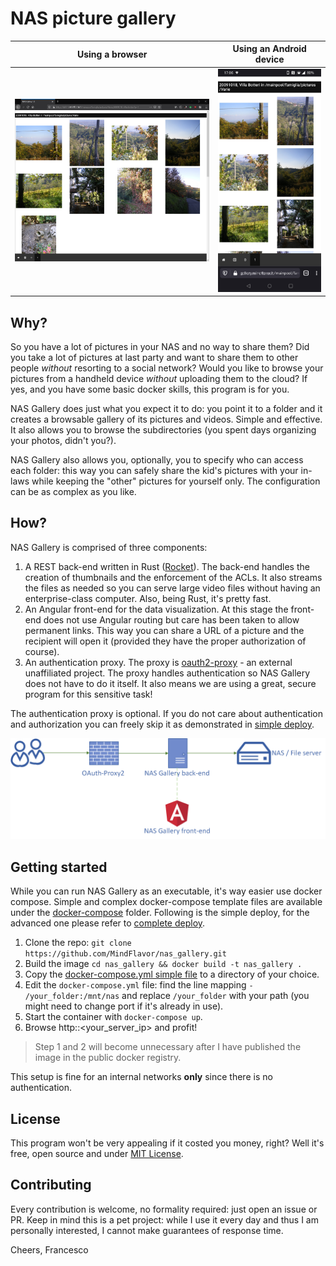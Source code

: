 # NAS picture gallery

Using a browser | Using an Android device
-- | --
![example00](docs/fire00.png) | ![example_android](docs/android00.jpg)

## Why?

So you have a lot of pictures in your NAS and no way to share them? Did you take a lot of pictures at last party and want to share them to other people *without* resorting to a social network? Would you like to browse your pictures from a handheld device *without* uploading them to the cloud? If yes, and you have some basic docker skills, this program is for you. 

NAS Gallery does just what you expect it to do: you point it to a folder and it creates a browsable gallery of its pictures and videos. Simple and effective. It also allows you to browse the subdirectories (you spent days organizing your photos, didn't you?). 

NAS Gallery also allows you, optionally, you to specify who can access each folder: this way you can safely share the kid's pictures with your in-laws while keeping the "other" pictures for yourself only. The configuration can be as complex as you like.

## How?

NAS Gallery is comprised of three components: 

1. A REST back-end written in Rust ([Rocket](https://rocket.rs/)). The back-end handles the creation of thumbnails and the enforcement of the ACLs. It also streams the files as needed so you can serve large video files without having an enterprise-class computer. Also, being Rust, it's pretty fast.
2. An Angular front-end for the data visualization. At this stage the front-end does not use Angular routing but care has been taken to allow permanent links. This way you can share a URL of a picture and the recipient will open it (provided they have the proper authorization of course).
3. An authentication proxy. The proxy is [oauth2-proxy](https://github.com/oauth2-proxy/oauth2-proxy) - an external unaffiliated project. The proxy handles authentication so NAS Gallery does not have to do it itself. It also means we are using a great, secure program for this sensitive task!

The authentication proxy is optional. If you do not care about authentication and authorization you can freely skip it as demonstrated in [simple deploy](docs/simple_deploy.md).

![logical diagram](docs/diag.png)

## Getting started

While you can run NAS Gallery as an executable, it's way easier use docker compose. Simple and complex docker-compose template files are available under the [docker-compose](https://github.com/MindFlavor/nas_gallery/tree/master/docker-compose) folder. Following is the simple deploy, for the advanced one please refer to [complete deploy](docs/complete_deploy.md).

1. Clone the repo: `git clone https://github.com/MindFlavor/nas_gallery.git`
2. Build the image `cd nas_gallery && docker build -t nas_gallery .`
3. Copy the [docker-compose.yml simple file](https://github.com/MindFlavor/nas_gallery/blob/master/docker-compose/simple/docker-compose.yml) to a directory of your choice.
4. Edit the `docker-compose.yml` file: find the line mapping `- /your_folder:/mnt/nas` and replace `/your_folder` with your path (you might need to change port if it's already in use).
5. Start the container with `docker-compose up`. 
6. Browse http::<your_server_ip> and profit!

> Step 1 and 2 will become unnecessary after I have published the image in the public docker registry.

This setup is fine for an internal networks **only** since there is no authentication. 

## License

This program won't be very appealing if it costed you money, right? Well it's free, open source and under [MIT License](LICENSE.md). 

## Contributing

Every contribution is welcome, no formality required: just open an issue or PR. Keep in mind this is a pet project: while I use it every day and thus I am personally interested, I cannot make guarantees of response time. 

Cheers,
Francesco
